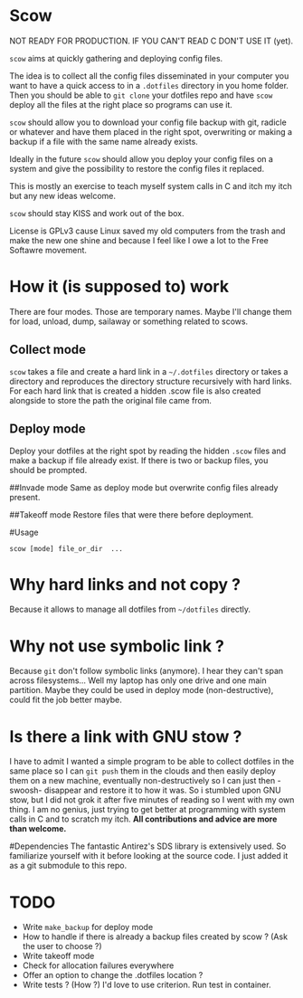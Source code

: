 Scow
====

NOT READY FOR PRODUCTION. IF YOU CAN'T READ C DON'T USE IT (yet).

`scow` aims at quickly gathering and deploying config files.

 The idea is to collect all the config files disseminated in your computer you want to have a quick access to in a `.dotfiles` directory in you home folder.
 Then you should be able to `git clone` your dotfiles repo and have `scow` deploy all the files at the right place so programs can use it. 

 `scow` should allow you to download your config file backup with git, radicle or whatever and have them placed in the right spot, overwriting or making 
 a backup if a file with the same name already exists.

 Ideally in the future `scow` should allow you deploy your config files on a system and give the possibility to restore the config files it replaced.

 This is mostly an exercise to teach myself system calls in C and itch my itch but any new ideas welcome.

 `scow` should stay KISS and work out of the box.

 License is GPLv3 cause Linux saved my old computers from the trash and make the new one shine and because I feel like I owe a lot to the Free Softawre movement.
 
# How it (is supposed to) work
 There are four modes.
 Those are temporary names. Maybe I'll change them for load, unload, dump, sailaway or something related to scows.

## Collect mode
`scow` takes a file and create a hard link in a `~/.dotfiles` directory or takes a directory and reproduces the directory structure recursively with hard links. 
 For each hard link that is created a hidden .scow file is also created alongside to store the path the original file came from.

## Deploy mode
 Deploy your dotfiles at the right spot by reading the hidden `.scow` files and make a backup if file already exist. If there is two or backup files, you should be
 prompted.

##Invade mode
 Same as deploy mode but overwrite config files already present.

##Takeoff mode
 Restore files that were there before deployment.

#Usage
 ```
 scow [mode] file_or_dir  ...
 ```

# Why hard links and not copy ?

 Because it allows to manage all dotfiles from `~/dotfiles` directly.

# Why not use symbolic link ?

 Because `git` don't follow symbolic links (anymore).
 I hear they can't span across filesystems... Well my laptop has only one drive and one main partition.
 Maybe they could be used in deploy mode (non-destructive), could fit the job better maybe.

# Is there a link with GNU stow ?

 I have to admit I wanted a simple program to be able to collect dotfiles in the same place so I can `git push` them in the clouds and then easily deploy
 them on a new machine, eventually non-destructively so I can just then -swoosh- disappear and restore it to how it was. 
 So i stumbled upon GNU stow, but I did not grok it after five minutes of reading so I went with my own thing.
 I am no genius, just trying to get better at programming with system calls in C and to scratch my itch. 
 __All contributions and advice are more than welcome.__

#Dependencies
 The fantastic Antirez's SDS library is extensively used. So familiarize yourself with it before looking at the source code.
 I just added it as a git submodule to this repo.

TODO
====
* Write `make_backup` for deploy mode
* How to handle if there is already a backup files created by scow ? (Ask the user to choose ?)
* Write takeoff mode
* Check for allocation failures everywhere
* Offer an option to change the .dotfiles location ?
* Write tests ? (How ?) I'd love to use criterion. Run test in container.

